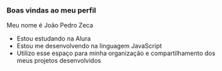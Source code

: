 ### Boas vindas ao meu perfil 

Meu nome é João Pedro Zeca

- Estou estudando na Alura
- Estou me desenvolvendo na linguagem JavaScript
- Utilizo esse espaço para minha organização e compartilhamento dos meus projetos desenvolvidos 

